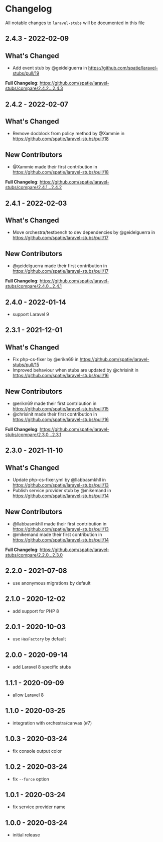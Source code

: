 # Changelog

All notable changes to `laravel-stubs` will be documented in this file

## 2.4.3 - 2022-02-09

## What's Changed

- Add event stub by @geidelguerra in https://github.com/spatie/laravel-stubs/pull/19

**Full Changelog**: https://github.com/spatie/laravel-stubs/compare/2.4.2...2.4.3

## 2.4.2 - 2022-02-07

## What's Changed

- Remove docblock from policy method by @Xammie in https://github.com/spatie/laravel-stubs/pull/18

## New Contributors

- @Xammie made their first contribution in https://github.com/spatie/laravel-stubs/pull/18

**Full Changelog**: https://github.com/spatie/laravel-stubs/compare/2.4.1...2.4.2

## 2.4.1 - 2022-02-03

## What's Changed

- Move orchestra/testbench to dev dependencies by @geidelguerra in https://github.com/spatie/laravel-stubs/pull/17

## New Contributors

- @geidelguerra made their first contribution in https://github.com/spatie/laravel-stubs/pull/17

**Full Changelog**: https://github.com/spatie/laravel-stubs/compare/2.4.0...2.4.1

## 2.4.0 - 2022-01-14

- support Laravel 9

## 2.3.1 - 2021-12-01

## What's Changed

- Fix php-cs-fixer by @erikn69 in https://github.com/spatie/laravel-stubs/pull/15
- Improved behaviour when stubs are updated by @chrisinit in https://github.com/spatie/laravel-stubs/pull/16

## New Contributors

- @erikn69 made their first contribution in https://github.com/spatie/laravel-stubs/pull/15
- @chrisinit made their first contribution in https://github.com/spatie/laravel-stubs/pull/16

**Full Changelog**: https://github.com/spatie/laravel-stubs/compare/2.3.0...2.3.1

## 2.3.0 - 2021-11-10

## What's Changed

- Update php-cs-fixer.yml by @llabbasmkhll in https://github.com/spatie/laravel-stubs/pull/13
- Publish service provider stub by @mikemand in https://github.com/spatie/laravel-stubs/pull/14

## New Contributors

- @llabbasmkhll made their first contribution in https://github.com/spatie/laravel-stubs/pull/13
- @mikemand made their first contribution in https://github.com/spatie/laravel-stubs/pull/14

**Full Changelog**: https://github.com/spatie/laravel-stubs/compare/2.2.0...2.3.0

## 2.2.0 - 2021-07-08

- use anonymous migrations by default

## 2.1.0 - 2020-12-02

- add support for PHP 8

## 2.0.1 - 2020-10-03

- use `HasFactory` by default

## 2.0.0 - 2020-09-14

- add Laravel 8 specific stubs

## 1.1.1 - 2020-09-09

- allow Laravel 8

## 1.1.0 - 2020-03-25

- integration with orchestra/canvas (#7)

## 1.0.3 - 2020-03-24

- fix console output color

## 1.0.2 - 2020-03-24

- fix `--force` option

## 1.0.1 - 2020-03-24

- fix service provider name

## 1.0.0 - 2020-03-24

- initial release
